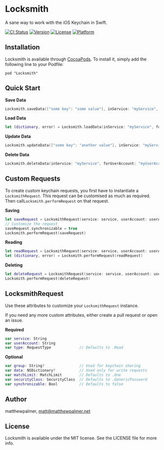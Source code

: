 # Locksmith

A sane way to work with the iOS Keychain in Swift.

[![CI Status](http://img.shields.io/travis/matthewpalmer/Locksmith.svg?style=flat)](https://travis-ci.org/matthewpalmer/Locksmith)
[![Version](https://img.shields.io/cocoapods/v/Locksmith.svg?style=flat)](http://cocoadocs.org/docsets/Locksmith)
[![License](https://img.shields.io/cocoapods/l/Locksmith.svg?style=flat)](http://cocoadocs.org/docsets/Locksmith)
[![Platform](https://img.shields.io/cocoapods/p/Locksmith.svg?style=flat)](http://cocoadocs.org/docsets/Locksmith)

## Installation

Locksmith is available through [CocoaPods](http://cocoapods.org). To install
it, simply add the following line to your Podfile:

    pod "Locksmith"


## Quick Start

**Save Data**

```swift
Locksmith.saveData(["some key": "some value"], inService: "myService", forUserAccount: "myUserAccount")
```

**Load Data**

```swift
let (dictionary, error) = Locksmith.loadData(inService: "myService", forUserAccount: "myUserAccount")
```

**Update Data**

```swift
Locksmith.updateData(["some key": "another value"], inService: "myService", forUserAccount: "myUserAccount")
```

**Delete Data**
```swift
Locksmith.deleteData(inService: "myService", forUserAccount: "myUserAccount")
```

## Custom Requests
To create custom keychain requests, you first have to instantiate a `LocksmithRequest`. This request can be customised as much as required. Then call`Locksmith.performRequest` on that request.

**Saving**
```swift
let saveRequest = LocksmithRequest(service: service, userAccount: userAccount, data: ["some key": "some value"])
// Customize the request
saveRequest.synchronizable = true
Locksmith.performRequest(saveRequest)
```

**Reading**
```swift
let readRequest = LocksmithRequest(service: service, userAccount: userAccount)
let (dictionary, error) = Locksmith.performRequest(readRequest)
```

**Deleting**
```swift
let deleteRequest = LocksmithRequest(service: service, userAccount: userAccount, requestType: .Delete)
Locksmith.performRequest(deleteRequest)
```

## LocksmithRequest
Use these attributes to customize your `LocksmithRequest` instance.

If you need any more custom attributes, either create a pull request or open an issue.

**Required**
```swift
var service: String
var userAccount: String
var type: RequestType             // Defaults to .Read
```

**Optional**
```swift
var group: String?                // Used for keychain sharing
var data: NSDictionary?           // Used only for write requests
var matchLimit: MatchLimit        // Defaults to .One
var securityClass: SecurityClass  // Defaults to .GenericPassword
var synchronizable: Bool          // Defaults to false
```

## Author

matthewpalmer, matt@matthewpalmer.net

## License

Locksmith is available under the MIT license. See the LICENSE file for more info.